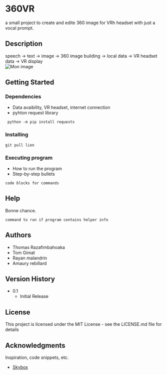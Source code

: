 # 360VR

a small project to create and edite 360 image for VRh headset with just a vocal prompt.

## Description

speech -> text -> image -> 360 image building -> local data -> VR headset data -> VR display
<br> ![Mon image](52867729005_c384100298_o.jpg)


## Getting Started

### Dependencies

* Data avaibility, VR headset, internet connection
* pyhton request library

```
 python -m pip install requests
```

### Installing

```
git pull lien
```

### Executing program

* How to run the program
* Step-by-step bullets
```
code blocks for commands
```

## Help

Bonne chance.
```
command to run if program contains helper info
```

## Authors

* Thomas Razafimbahoaka
* Tom Gimat
* Rayan malandrin
* Amaury rebillard

## Version History

* 0.1
    * Initial Release

## License

This project is licensed under the MIT License - see the LICENSE.md file for details

## Acknowledgments

Inspiration, code snippets, etc.
* [Skybox](https://skybox.blockadelabs.com/)

